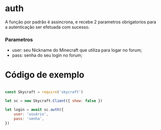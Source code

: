 # auth

A função por padrão é assincrona, e recebe 2 parametros obrigatorios para a autenticação ser efetuada com sucesso.

### Parametros

- user: seu Nickname do Minecraft que utiliza para logar no forum;
- pass: senha do seu login no forum;

# Código de exemplo

```js

const Skycraft = require('skycraft')

let sc = new Skycraft.Client({ show: false })

let login = await sc.auth({
    user: 'usuário',
    pass: 'senha',
})

```
